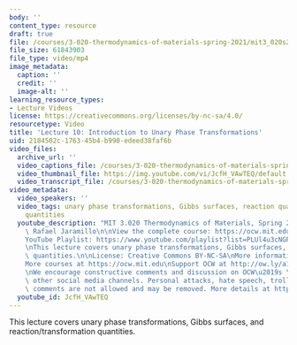 ```yaml
---
body: ''
content_type: resource
draft: true
file: /courses/3-020-thermodynamics-of-materials-spring-2021/mit3_020s21_lecture_10_1080p_360p_16_9.mp4
file_size: 61843903
file_type: video/mp4
image_metadata:
  caption: ''
  credit: ''
  image-alt: ''
learning_resource_types:
- Lecture Videos
license: https://creativecommons.org/licenses/by-nc-sa/4.0/
resourcetype: Video
title: 'Lecture 10: Introduction to Unary Phase Transformations'
uid: 2184502c-1763-45b4-b990-edeed38faf6b
video_files:
  archive_url: ''
  video_captions_file: /courses/3-020-thermodynamics-of-materials-spring-2021/1Ttwtbsz3qQl3luI_MwnY2FDJ_3ri-5l9_transcript.webvtt
  video_thumbnail_file: https://img.youtube.com/vi/JcfH_VAwTEQ/default.jpg
  video_transcript_file: /courses/3-020-thermodynamics-of-materials-spring-2021/1Ttwtbsz3qQl3luI_MwnY2FDJ_3ri-5l9_transcript.pdf
video_metadata:
  video_speakers: ''
  video_tags: unary phase transformations, Gibbs surfaces, reaction quantities, transformation
    quantities
  youtube_description: "MIT 3.020 Thermodynamics of Materials, Spring 2021\nInstructor:\
    \ Rafael Jaramillo\n\nView the complete course: https://ocw.mit.edu/sites/3020-thermodynamics-of-materials/\n\
    YouTube Playlist: https://www.youtube.com/playlist?list=PLUl4u3cNGP61g-yRbJz4ghFPJLiok1HxX\n\
    \nThis lecture covers unary phase transformations, Gibbs surfaces, and reaction/transformation\
    \ quantities.\n\nLicense: Creative Commons BY-NC-SA\nMore information at https://ocw.mit.edu/terms\n\
    More courses at https://ocw.mit.edu\nSupport OCW at http://ow.ly/a1If50zVRlQ\n\
    \nWe encourage constructive comments and discussion on OCW\u2019s YouTube and\
    \ other social media channels. Personal attacks, hate speech, trolling, and inappropriate\
    \ comments are not allowed and may be removed. More details at https://ocw.mit.edu/comments."
  youtube_id: JcfH_VAwTEQ
---
```

This lecture covers unary phase transformations, Gibbs surfaces, and reaction/transformation quantities.